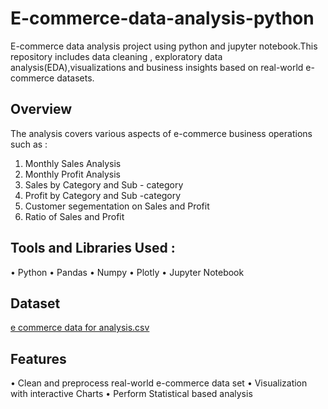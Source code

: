 # E-commerce-data-analysis-python
E-commerce data analysis project using python and jupyter notebook.This repository includes data cleaning , exploratory data analysis(EDA),visualizations and business insights based on real-world e-commerce datasets.

## Overview 

The analysis covers various aspects of e-commerce business operations such as :

1. Monthly Sales Analysis
2. Monthly Profit Analysis
3. Sales by Category and Sub - category
4. Profit by Category and Sub -category
5. Customer segementation on Sales and Profit
6. Ratio of Sales and Profit

## Tools and Libraries Used :

•	Python
•	Pandas 
•	Numpy 
•	Plotly
•	Jupyter Notebook 

## Dataset

[e commerce data for analysis.csv](https://github.com/user-attachments/files/20429601/e.commerce.data.for.analysis.csv)

## Features

•	Clean and preprocess real-world e-commerce data set
•	Visualization with interactive Charts
•	Perform Statistical based analysis
